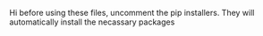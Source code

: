 Hi before using these files, uncomment the pip installers. They will automatically install the necassary packages 